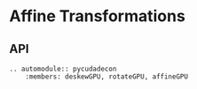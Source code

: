 # Affine Transformations

## API

```{eval-rst}
.. automodule:: pycudadecon
    :members: deskewGPU, rotateGPU, affineGPU
```
